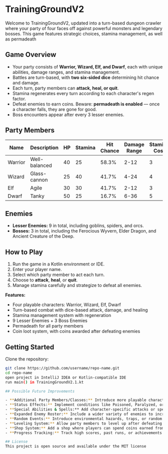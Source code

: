 # TrainingGroundV2

Welcome to TrainingGroundV2, updated into a turn-based dungeon crawler where your party of four faces off against powerful monsters and legendary bosses. This game features strategic choices, stamina management, as well as permadeath

## Game Overview

- Your party consists of **Warrior, Wizard, Elf, and Dwarf**, each with unique abilities, damage ranges, and stamina management.
- Battles are turn-based, with **two six-sided dice** determining hit chance and damage.
- Each turn, party members can **attack, heal, or quit**.
- Stamina regenerates every turn according to each character's regen factor.
- Defeat enemies to earn coins. Beware: **permadeath is enabled** — once a character falls, they are gone for good.
- Boss encounters appear after every 3 lesser enemies.

## Party Members

| Name    | Description    | HP  | Stamina | Hit Chance | Damage Range | Stamina Cost | Stamina Regen |
|---------|----------------|-----|---------|------------|--------------|--------------|---------------|
| Warrior | Well-balanced   | 40  | 25      | 58.3%      | 2-12         | 3            | 1             |
| Wizard  | Glass-cannon    | 25  | 40      | 41.7%      | 4-24         | 4            | 2             |
| Elf     | Agile           | 30  | 30      | 41.7%      | 2-12         | 3            | 1             |
| Dwarf   | Tanky           | 50  | 25      | 16.7%      | 6-36         | 5            | 2             |

## Enemies

- **Lesser Enemies:** 9 in total, including goblins, spiders, and orcs.
- **Bosses:** 3 in total, including the Ferocious Wyvern, Elder Dragon, and Ancient Creature of the Deep.

## How to Play

1. Run the game in a Kotlin environment or IDE.
2. Enter your player name.
3. Select which party member to act each turn.
4. Choose to **attack**, **heal**, or **quit**.
5. Manage stamina carefully and strategize to defeat all enemies.

**Features:**  
- Four playable characters: Warrior, Wizard, Elf, Dwarf  
- Turn-based combat with dice-based attack, damage, and healing  
- Stamina management system with regeneration  
- 9 Lesser Enemies + 3 Boss Enemies  
- Permadeath for all party members  
- Coin loot system, with coins awarded after defeating enemies  


## Getting Started

Clone the repository:
```bash
git clone https://github.com/username/repo-name.git
cd repo-name
open project in IntelliJ IDEA or Kotlin-compatible IDE
run main() in TrainingGroundV2.1.kt

## Possible Future Improvements

- **Additional Party Members/Classes:** Introduce more playable characters with unique abilities, stats, and playstyles.  
- **Status Effects:** Implement conditions like Poisoned, Paralyzed, or Burned that affect combat.  
- **Special Abilities & Spells:** Add character-specific attacks or spells for more strategic options.  
- **Expanded Enemy Roster:** Include a wider variety of enemies to increase challenge and diversity.  
- **Random Events:** Introduce environmental hazards, traps, or random events that can influence battles for both players and enemies.  
- **Leveling System:** Allow party members to level up after defeating enemies, enhancing stats or unlocking new abilities.  
- **Shop System:** Add a shop where players can spend coins earned from battles to buy upgrades, tools, or consumables.  
- **Progress Tracking:** Track high scores, past runs, or achievements to improve replayability and challenge.  

## License
This project is open source and available under the MIT license